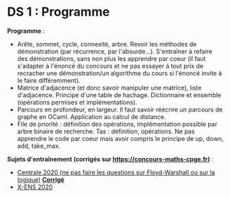 #  DS 1 : Programme

**Programme** :
- Arête, sommet, cycle, connexité, arbre. Revoir les méthodes de démonstration (par récurrence, par l'absurde...). S'entraîner à refaire des démonstrations, sans non plus les apprendre par coeur (il faut s'adapter à l'énoncé du concours et ne pas essayer à tout prix de recracher une démonstration/un algorithme du cours si l'énoncé invite à le faire différemment).  
- Matrice d'adjacence (et donc savoir manipuler une matrice), liste d'adjacence. Principe d'une table de hachage. Dictionnaire et ensemble (opérations permises et implémentations).
- Parcours en profondeur, en largeur. Il faut savoir réécrire un parcours de graphe en OCaml. Application au calcul de distance.  
- File de priorité : définition des opérations, implémentation possible par arbre binaire de recherche. Tas : définition, opérations. Ne pas apprendre le code par coeur mais avoir compris le principe de up, down, add, take_max.

**Sujets d'entraînement (corrigés sur https://concours-maths-cpge.fr)** :
- [Centrale 2020 (ne pas faire les questions sur Floyd-Warshall ou sur la logique)](https://www.concours-centrale-supelec.fr/CentraleSupelec/2020/MP/sujets/N005.pdf) [**Corrigé**](./cs_vote_2020.ipynb)  
- [X-ENS 2020](https://banques-ecoles.fr/cms/wp-content/uploads/2020/11/2020_MP_sujet_InfoA.pdf)
